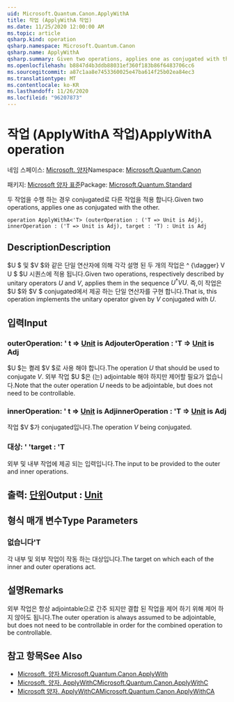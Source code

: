 ```yaml
---
uid: Microsoft.Quantum.Canon.ApplyWithA
title: 작업 (ApplyWithA 작업)
ms.date: 11/25/2020 12:00:00 AM
ms.topic: article
qsharp.kind: operation
qsharp.namespace: Microsoft.Quantum.Canon
qsharp.name: ApplyWithA
qsharp.summary: Given two operations, applies one as conjugated with the other.
ms.openlocfilehash: b8847d4b3ddb88031ef360f183b86f6483706cc6
ms.sourcegitcommit: a87c1aa8e7453360025e47ba614f25b02ea84ec3
ms.translationtype: MT
ms.contentlocale: ko-KR
ms.lasthandoff: 11/26/2020
ms.locfileid: "96207873"
---
```

# <a name="applywitha-operation"></a><span data-ttu-id="99abf-102">작업 (ApplyWithA 작업)</span><span class="sxs-lookup"><span data-stu-id="99abf-102">ApplyWithA operation</span></span>

<span data-ttu-id="99abf-103">네임 스페이스: [Microsoft. 양자](xref:Microsoft.Quantum.Canon)</span><span class="sxs-lookup"><span data-stu-id="99abf-103">Namespace: [Microsoft.Quantum.Canon](xref:Microsoft.Quantum.Canon)</span></span>

<span data-ttu-id="99abf-104">패키지: [Microsoft 양자 표준](https://nuget.org/packages/Microsoft.Quantum.Standard)</span><span class="sxs-lookup"><span data-stu-id="99abf-104">Package: [Microsoft.Quantum.Standard](https://nuget.org/packages/Microsoft.Quantum.Standard)</span></span>


<span data-ttu-id="99abf-105">두 작업을 수행 하는 경우 conjugated로 다른 작업을 적용 합니다.</span><span class="sxs-lookup"><span data-stu-id="99abf-105">Given two operations, applies one as conjugated with the other.</span></span>

```qsharp
operation ApplyWithA<'T> (outerOperation : ('T => Unit is Adj), innerOperation : ('T => Unit is Adj), target : 'T) : Unit is Adj
```


## <a name="description"></a><span data-ttu-id="99abf-106">Description</span><span class="sxs-lookup"><span data-stu-id="99abf-106">Description</span></span>

<span data-ttu-id="99abf-107">$U $ 및 $V $와 같은 단일 연산자에 의해 각각 설명 된 두 개의 작업은 ^ {\dagger} V U $ $U 시퀀스에 적용 됩니다.</span><span class="sxs-lookup"><span data-stu-id="99abf-107">Given two operations, respectively described by unitary operators $U$ and $V$, applies them in the sequence $U^{\dagger} V U$.</span></span> <span data-ttu-id="99abf-108">즉,이 작업은 $U $와 $V $ conjugated에서 제공 하는 단일 연산자를 구현 합니다.</span><span class="sxs-lookup"><span data-stu-id="99abf-108">That is, this operation implements the unitary operator given by $V$ conjugated with $U$.</span></span>

## <a name="input"></a><span data-ttu-id="99abf-109">입력</span><span class="sxs-lookup"><span data-stu-id="99abf-109">Input</span></span>

### <a name="outeroperation--t--unit--is-adj"></a><span data-ttu-id="99abf-110">outerOperation: ' t => [Unit](xref:microsoft.quantum.lang-ref.unit)  is Adj</span><span class="sxs-lookup"><span data-stu-id="99abf-110">outerOperation : 'T => [Unit](xref:microsoft.quantum.lang-ref.unit)  is Adj</span></span>

<span data-ttu-id="99abf-111">$U $는 켤레 $V $로 사용 해야 합니다.</span><span class="sxs-lookup"><span data-stu-id="99abf-111">The operation $U$ that should be used to conjugate $V$.</span></span> <span data-ttu-id="99abf-112">외부 작업 $U $은 (는) adjointable 해야 하지만 제어할 필요가 없습니다.</span><span class="sxs-lookup"><span data-stu-id="99abf-112">Note that the outer operation $U$ needs to be adjointable, but does not need to be controllable.</span></span>


### <a name="inneroperation--t--unit--is-adj"></a><span data-ttu-id="99abf-113">innerOperation: ' t => [Unit](xref:microsoft.quantum.lang-ref.unit)  is Adj</span><span class="sxs-lookup"><span data-stu-id="99abf-113">innerOperation : 'T => [Unit](xref:microsoft.quantum.lang-ref.unit)  is Adj</span></span>

<span data-ttu-id="99abf-114">작업 $V $가 conjugated입니다.</span><span class="sxs-lookup"><span data-stu-id="99abf-114">The operation $V$ being conjugated.</span></span>


### <a name="target--t"></a><span data-ttu-id="99abf-115">대상: ' '</span><span class="sxs-lookup"><span data-stu-id="99abf-115">target : 'T</span></span>

<span data-ttu-id="99abf-116">외부 및 내부 작업에 제공 되는 입력입니다.</span><span class="sxs-lookup"><span data-stu-id="99abf-116">The input to be provided to the outer and inner operations.</span></span>



## <a name="output--unit"></a><span data-ttu-id="99abf-117">출력: [단위](xref:microsoft.quantum.lang-ref.unit)</span><span class="sxs-lookup"><span data-stu-id="99abf-117">Output : [Unit](xref:microsoft.quantum.lang-ref.unit)</span></span>



## <a name="type-parameters"></a><span data-ttu-id="99abf-118">형식 매개 변수</span><span class="sxs-lookup"><span data-stu-id="99abf-118">Type Parameters</span></span>

### <a name="t"></a><span data-ttu-id="99abf-119">없습니다</span><span class="sxs-lookup"><span data-stu-id="99abf-119">'T</span></span>

<span data-ttu-id="99abf-120">각 내부 및 외부 작업이 작동 하는 대상입니다.</span><span class="sxs-lookup"><span data-stu-id="99abf-120">The target on which each of the inner and outer operations act.</span></span>

## <a name="remarks"></a><span data-ttu-id="99abf-121">설명</span><span class="sxs-lookup"><span data-stu-id="99abf-121">Remarks</span></span>

<span data-ttu-id="99abf-122">외부 작업은 항상 adjointable으로 간주 되지만 결합 된 작업을 제어 하기 위해 제어 하지 않아도 됩니다.</span><span class="sxs-lookup"><span data-stu-id="99abf-122">The outer operation is always assumed to be adjointable, but does not need to be controllable in order for the combined operation to be controllable.</span></span>

## <a name="see-also"></a><span data-ttu-id="99abf-123">참고 항목</span><span class="sxs-lookup"><span data-stu-id="99abf-123">See Also</span></span>

- [<span data-ttu-id="99abf-124">Microsoft. 양자.</span><span class="sxs-lookup"><span data-stu-id="99abf-124">Microsoft.Quantum.Canon.ApplyWith</span></span>](xref:Microsoft.Quantum.Canon.ApplyWith)
- [<span data-ttu-id="99abf-125">Microsoft. 양자. ApplyWithC</span><span class="sxs-lookup"><span data-stu-id="99abf-125">Microsoft.Quantum.Canon.ApplyWithC</span></span>](xref:Microsoft.Quantum.Canon.ApplyWithC)
- [<span data-ttu-id="99abf-126">Microsoft 양자. ApplyWithCA</span><span class="sxs-lookup"><span data-stu-id="99abf-126">Microsoft.Quantum.Canon.ApplyWithCA</span></span>](xref:Microsoft.Quantum.Canon.ApplyWithCA)
